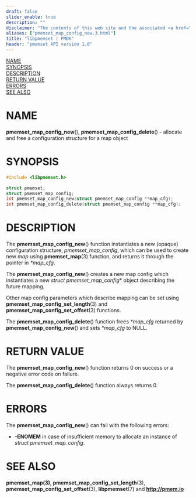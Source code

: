 ```yaml
---
draft: false
slider_enable: true
description: ""
disclaimer: "The contents of this web site and the associated <a href=\"https://github.com/pmem\">GitHub repositories</a> are BSD-licensed open source."
aliases: ["pmemset_map_config_new.3.html"]
title: "libpmemset | PMDK"
header: "pmemset API version 1.0"
---
```


[comment]: <> (SPDX-License-Identifier: BSD-3-Clause)
[comment]: <> (Copyright 2021, Intel Corporation)

[comment]: <> (pmemset_map_config_new.3 -- man page for libpmemset pmemset_map_config_new operation)

[NAME](#name)<br />
[SYNOPSIS](#synopsis)<br />
[DESCRIPTION](#description)<br />
[RETURN VALUE](#return-value)<br />
[ERRORS](#errors)<br />
[SEE ALSO](#see-also)<br />

# NAME #

**pmemset_map_config_new**(), **pmemset_map_config_delete**() - allocate and free a configuration structure for a map object

# SYNOPSIS #

```c
#include <libpmemset.h>

struct pmemset;
struct pmemset_map_config;
int pmemset_map_config_new(struct pmemset_map_config **map_cfg);
int pmemset_map_config_delete(struct pmemset_map_config **map_cfg);
```

# DESCRIPTION #

The **pmemset_map_config_new**() function instantiates a new (opaque) configuration structure,
*pmemset_map_config*, which can be used to create new *map* using **pmemset_map**(3) function,
and returns it through the pointer in *\*map_cfg*.

The **pmemset_map_config_new**() creates a new map config which
instantiates a new *struct pmemset_map_config** object describing the future mapping.

Other map config parameters which describe mapping can be set using
**pmemset_map_config_set_length**(3) and **pmemset_map_config_set_offset**(3) functions.

The **pmemset_map_config_delete**() function frees *\*map_cfg* returned by **pmemset_map_config_new**()
and sets *\*map_cfg* to NULL.

# RETURN VALUE #

The **pmemset_map_config_new**() function returns 0 on success
or a negative error code on failure.

The **pmemset_map_config_delete**() function always returns 0.

# ERRORS #

The **pmemset_map_config_new**() can fail with the following errors:

* **-ENOMEM** in case of insufficient memory to allocate an instance
of *struct pmemset_map_config*.

# SEE ALSO #

**pmemset_map(3)**, **pmemset_map_config_set_length**(3),
**pmemset_map_config_set_offset**(3), **libpmemset**(7) and **<http://pmem.io>**
